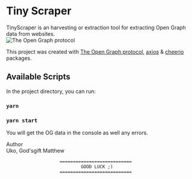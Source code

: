 # Tiny Scraper

TinyScraper is an harvesting or extraction tool for extracting Open Graph data from websites.\
![The Open Graph protocol](https://ogp.me/logo.png)

This project was created with [The Open Graph protocol](https://ogp.me/), [axios](https://www.npmjs.com/package/axios) & [cheerio](https://www.npmjs.com/package/cheerio) packages.

## Available Scripts

In the project directory, you can run:

### `yarn`

### `yarn start`

You will get the OG data in the console as well any errors.

Author \
Uko, God'sgift Matthew

                        ===========================
                                GOOD LUCK ;)
                        ===========================
